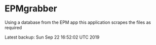 # EPMgrabber
Using a database from the EPM app this application scrapes the files as required


Latest backup: Sun Sep 22 16:52:02 UTC 2019
